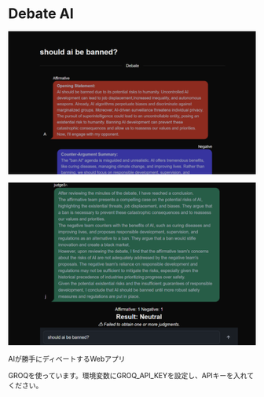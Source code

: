 # Debate AI

![screenshot1](/public/screenshot1.png)

![screenshot2](/public/screenshot2.png)

AIが勝手にディベートするWebアプリ

GROQを使っています。環境変数にGROQ_API_KEYを設定し、APIキーを入れてください。
